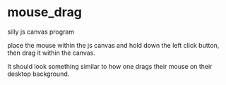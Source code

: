 # mouse_drag
silly js canvas program

place the mouse within the js canvas and hold down the left click button, then drag it within the canvas.

It should look something similar to how one drags their mouse on their desktop background.
